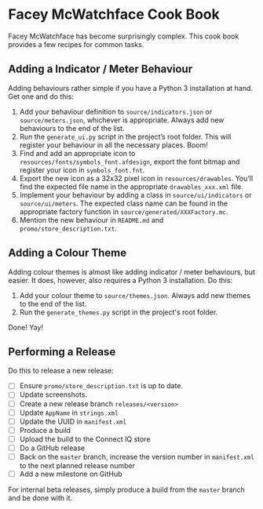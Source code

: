 # Facey McWatchface Cook Book

Facey McWatchface has become surprisingly complex. This cook book provides a few recipes for common tasks.

## Adding a Indicator / Meter Behaviour

Adding behaviours rather simple if you have a Python 3 installation at hand. Get one and do this:

1. Add your behaviour definition to `source/indicators.json` or `source/meters.json`, whichever is appropriate. Always add new behaviours to the end of the list.
2. Run the `generate_ui.py` script in the project’s root folder. This will register your behaviour in all the necessary places. Boom!
3. Find and add an appropriate icon to `resources/fonts/symbols_font.afdesign`, export the font bitmap and register your icon in `symbols_font.fnt`.
4. Export the new icon as a 32x32 pixel icon in `resources/drawables`. You’ll find the expected file name in the appropriate `drawables_xxx.xml` file.
5. Implement your behaviour by adding a class in `source/ui/indicators` or `source/ui/meters`. The expected class name can be found in the appropriate factory function in `source/generated/XXXFactory.mc`.
6. Mention the new behaviour in `README.md` and `promo/store_description.txt`.

## Adding a Colour Theme

Adding colour themes is almost like adding indicator / meter behaviours, but easier. It does, however, also requires a Python 3 installation. Do this:

1. Add your colour theme to `source/themes.json`. Always add new themes to the end of the list.
2. Run the `generate_themes.py` script in the project's root folder.

Done! Yay!

## Performing a Release

Do this to release a new release:

* [ ] Ensure `promo/store_description.txt` is up to date.
* [ ] Update screenshots.
* [ ] Create a new release branch `releases/<version>`
* [ ] Update `AppName` in `strings.xml`
* [ ] Update the UUID in `manifest.xml`
* [ ] Produce a build
* [ ] Upload the build to the Connect IQ store
* [ ] Do a GitHub release
* [ ] Back on the `master` branch, increase the version number in `manifest.xml` to the next planned release number
* [ ] Add a new milestone on GitHub

For internal beta releases, simply produce a build from the `master` branch and be done with it.
